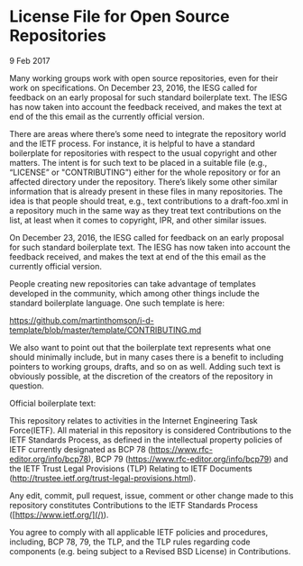 License File for Open Source Repositories
=========================================

9 Feb 2017

Many working groups work with open source repositories, even for their work on specifications. On December 23, 2016, the IESG called for feedback on an early proposal for such standard boilerplate text. The IESG has now taken into account the feedback received, and makes the text at end of the this email as the currently official version.

There are areas where there’s some need to integrate the repository world and the IETF process. For instance, it is helpful to have a standard boilerplate for repositories with respect to the usual copyright and other matters. The intent is for such text to be placed in a suitable file (e.g., “LICENSE” or "CONTRIBUTING”) either for the whole repository or for an affected directory under the repository. There’s likely some other similar information that is already present in these files in many repositories. The idea is that people should treat, e.g., text contributions to a draft-foo.xml in a repository much in the same way as they treat text contributions on the list, at least when it comes to copyright, IPR, and other similar issues.

On December 23, 2016, the IESG called for feedback on an early proposal for such standard boilerplate text. The IESG has now taken into account the feedback received, and makes the text at end of the this email as the currently official version.

People creating new repositories can take advantage of templates developed in the community, which among other things include the standard boilerplate language. One such template is here:

<https://github.com/martinthomson/i-d-template/blob/master/template/CONTRIBUTING.md>

We also want to point out that the boilerplate text represents what one should minimally include, but in many cases there is a benefit to including pointers to working groups, drafts, and so on as well. Adding such text is obviously possible, at the discretion of the creators of the repository in question.

Official boilerplate text:

This repository relates to activities in the Internet Engineering Task Force(IETF). All material in this repository is considered Contributions to the IETF Standards Process, as defined in the intellectual property policies of IETF currently designated as BCP 78 (<https://www.rfc-editor.org/info/bcp78>), BCP 79 (<https://www.rfc-editor.org/info/bcp79>) and the IETF Trust Legal Provisions (TLP) Relating to IETF Documents (<http://trustee.ietf.org/trust-legal-provisions.html>).

Any edit, commit, pull request, issue, comment or other change made to this repository constitutes Contributions to the IETF Standards Process ([https://www.ietf.org/](/)).

You agree to comply with all applicable IETF policies and procedures, including, BCP 78, 79, the TLP, and the TLP rules regarding code components (e.g. being subject to a Revised BSD License) in Contributions.  


